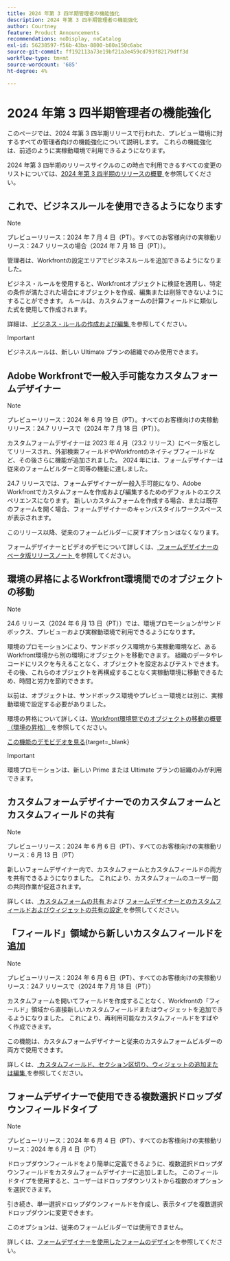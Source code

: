 ```yaml
---
title: 2024 年第 3 四半期管理者の機能強化
description: 2024 年第 3 四半期管理者の機能強化
author: Courtney
feature: Product Announcements
recommendations: noDisplay, noCatalog
exl-id: 56238597-f56b-43ba-8800-b80a150c6abc
source-git-commit: ff192113a73e19bf21a3e459cd793f82179dff3d
workflow-type: tm+mt
source-wordcount: '685'
ht-degree: 4%

---
```


# 2024 年第 3 四半期管理者の機能強化

このページでは、2024 年第 3 四半期リリースで行われた、プレビュー環境に対するすべての管理者向けの機能強化について説明します。 これらの機能強化は、前述のように実稼動環境で利用できるようになります。

2024 年第 3 四半期のリリースサイクルのこの時点で利用できるすべての変更のリストについては、[2024 年第 3 四半期のリリースの概要 ](/help/quicksilver/product-announcements/product-releases/24-q3-release-activity/24-q3-release-overview.md) を参照してください。

## これで、ビジネスルールを使用できるようになります

>[!NOTE]
>
>プレビューリリース：2024 年 7 月 4 日（PT）。すべてのお客様向けの実稼動リリース：24.7 リリースの場合（2024 年 7 月 18 日（PT））。

管理者は、Workfrontの設定エリアでビジネスルールを追加できるようになりました。

ビジネス・ルールを使用すると、Workfrontオブジェクトに検証を適用し、特定の条件が満たされた場合にオブジェクトを作成、編集または削除できないようにすることができます。 ルールは、カスタムフォームの計算フィールドに類似した式を使用して作成されます。

詳細は、[ ビジネス・ルールの作成および編集 ](/help/quicksilver/administration-and-setup/set-up-workfront/configure-system-defaults/business-rules.md) を参照してください。

>[!IMPORTANT]
>
>ビジネスルールは、新しい Ultimate プランの組織でのみ使用できます。

## Adobe Workfrontで一般入手可能なカスタムフォームデザイナー

>[!NOTE]
>
>プレビューリリース：2024 年 6 月 19 日（PT）。すべてのお客様向けの実稼動リリース：24.7 リリースで（2024 年 7 月 18 日（PT））。

カスタムフォームデザイナーは 2023 年 4 月（23.2 リリース）にベータ版としてリリースされ、外部検索フィールドやWorkfrontのネイティブフィールドなど、その後さらに機能が追加されました。 2024 年には、フォームデザイナーは従来のフォームビルダーと同等の機能に達しました。

24.7 リリースでは、フォームデザイナーが一般入手可能になり、Adobe Workfrontでカスタムフォームを作成および編集するためのデフォルトのエクスペリエンスになります。 新しいカスタムフォームを作成する場合、または既存のフォームを開く場合、フォームデザイナーのキャンバスタイルワークスペースが表示されます。

このリリース以降、従来のフォームビルダーに戻すオプションはなくなります。

フォームデザイナーとビデオのデモについて詳しくは、[ フォームデザイナーのベータ版リリースノート ](/help/quicksilver/product-announcements/product-releases/23.2-release-activity/23-2-admin-enhancements.md) を参照してください。

## 環境の昇格によるWorkfront環境間でのオブジェクトの移動

>[!NOTE]
>
>24.6 リリース（2024 年 6 月 13 日（PT））では、環境プロモーションがサンドボックス、プレビューおよび実稼動環境で利用できるようになります。

環境のプロモーションにより、サンドボックス環境から実稼動環境など、あるWorkfront環境から別の環境にオブジェクトを移動できます。 組織のデータやレコードにリスクを与えることなく、オブジェクトを設定およびテストできます。 その後、これらのオブジェクトを再構成することなく実稼動環境に移動できるため、時間と労力を節約できます。

以前は、オブジェクトは、サンドボックス環境やプレビュー環境とは別に、実稼動環境で設定する必要がありました。

環境の昇格について詳しくは、[Workfront環境間でのオブジェクトの移動の概要（環境の昇格） ](/help/quicksilver/administration-and-setup/set-up-workfront/workfront-testing-environments/environment-promotion-in-wf.md) を参照してください。

[この機能のデモビデオを見る](https://video.tv.adobe.com/v/3429735/){target=_blank}

>[!IMPORTANT]
>
>環境プロモーションは、新しい Prime または Ultimate プランの組織のみが利用できます。
>

## カスタムフォームデザイナーでのカスタムフォームとカスタムフィールドの共有

>[!NOTE]
>
>プレビューリリース：2024 年 6 月 6 日（PT）、すべてのお客様向けの実稼動リリース：6 月 13 日（PT）

新しいフォームデザイナー内で、カスタムフォームとカスタムフィールドの両方を共有できるようになりました。 これにより、カスタムフォームのユーザー間の共同作業が促進されます。

詳しくは、[ カスタムフォームの共有 ](/help/quicksilver/administration-and-setup/customize-workfront/create-manage-custom-forms/share-access-to-a-custom-form.md) および [ フォームデザイナーとのカスタムフィールドおよびウィジェットの共有の設定 ](/help/quicksilver/administration-and-setup/customize-workfront/create-manage-custom-forms/form-designer/manage-a-form/share-custom-fields.md) を参照してください。

## 「フィールド」領域から新しいカスタムフィールドを追加

>[!NOTE]
>
>プレビューリリース：2024 年 6 月 6 日（PT）、すべてのお客様向けの実稼動リリース：24.7 リリースで（2024 年 7 月 18 日（PT））

カスタムフォームを開いてフィールドを作成することなく、Workfrontの「フィールド」領域から直接新しいカスタムフィールドまたはウィジェットを追加できるようになりました。 これにより、再利用可能なカスタムフィールドをすばやく作成できます。

この機能は、カスタムフォームデザイナーと従来のカスタムフォームビルダーの両方で使用できます。

詳しくは、[ カスタムフィールド、セクション区切り、ウィジェットの追加または編集 ](/help/quicksilver/administration-and-setup/customize-workfront/create-manage-custom-forms/edit-a-custom-field.md) を参照してください。

## フォームデザイナーで使用できる複数選択ドロップダウンフィールドタイプ

>[!NOTE]
>
>プレビューリリース：2024 年 6 月 4 日（PT）、すべてのお客様向けの実稼動リリース：2024 年 6 月 4 日（PT）

ドロップダウンフィールドをより簡単に定義できるように、複数選択ドロップダウンフィールドをカスタムフォームデザイナーに追加しました。 このフィールドタイプを使用すると、ユーザーはドロップダウンリストから複数のオプションを選択できます。

引き続き、単一選択ドロップダウンフィールドを作成し、表示タイプを複数選択ドロップダウンに変更できます。

このオプションは、従来のフォームビルダーでは使用できません。

詳しくは、[フォームデザイナーを使用したフォームのデザイン](/help/quicksilver/administration-and-setup/customize-workfront/create-manage-custom-forms/form-designer/design-a-form/design-a-form.md)を参照してください。
